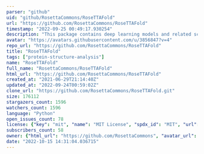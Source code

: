 ```yaml
---
parser: "github"
uid: "github/RosettaCommons/RoseTTAFold"
url: "https://github.com/RosettaCommons/RoseTTAFold"
timestamp: "2022-09-25 00:49:17.930254"
description: "This package contains deep learning models and related scripts for RoseTTAFold"
avatar: "https://avatars.githubusercontent.com/u/3856847?v=4"
repo_url: "https://github.com/RosettaCommons/RoseTTAFold"
title: "RoseTTAFold"
tags: ["protein-structure-analysis"]
name: "RoseTTAFold"
full_name: "RosettaCommons/RoseTTAFold"
html_url: "https://github.com/RosettaCommons/RoseTTAFold"
created_at: "2021-06-29T21:14:40Z"
updated_at: "2022-09-24T00:59:02Z"
clone_url: "https://github.com/RosettaCommons/RoseTTAFold.git"
size: 176112
stargazers_count: 1596
watchers_count: 1596
language: "Python"
open_issues_count: 78
license: {"key": "mit", "name": "MIT License", "spdx_id": "MIT", "url": "https://api.github.com/licenses/mit", "node_id": "MDc6TGljZW5zZTEz"}
subscribers_count: 58
owner: {"html_url": "https://github.com/RosettaCommons", "avatar_url": "https://avatars.githubusercontent.com/u/3856847?v=4", "login": "RosettaCommons", "type": "Organization"}
date: "2022-10-15 14:31:04.036715"
---
```

